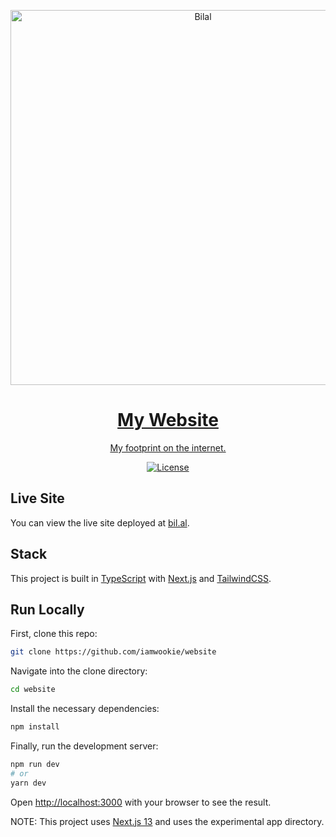 <p align="center">
  <a href="https://bil.al">
    <picture>
      <img src="https://bil.al/assets/portfolio/site.png" alt="Bilal" width="600" />
    </picture>
    <h1 align="center">My Website</h1>
    <p align="center">My footprint on the internet.</p>
  </a>
</p>

<p align="center">
  <a href="https://github.com/iamwookie/website/blob/main/LICENSE">
    <img alt="License" src="https://img.shields.io/github/license/iamwookie/website" />
  </a>
</p>

## Live Site

You can view the live site deployed at [bil.al](https://bil.al).

## Stack

This project is built in [TypeScript](https://www.typescriptlang.org/) with [Next.js](https://nextjs.org/) and [TailwindCSS](https://tailwindcss.com/).

## Run Locally

First, clone this repo:

```bash
git clone https://github.com/iamwookie/website
```

Navigate into the clone directory:

```bash
cd website
```

Install the necessary dependencies:

```bash
npm install
```

Finally, run the development server:

```bash
npm run dev
# or
yarn dev
```

Open [http://localhost:3000](http://localhost:3000) with your browser to see the result.

NOTE: This project uses [Next.js 13](https://nextjs.org/blog/next-13) and uses the experimental app directory.
